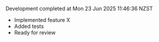 Development completed at Mon 23 Jun 2025 11:46:36 NZST
- Implemented feature X
- Added tests
- Ready for review
